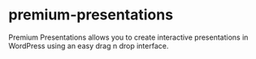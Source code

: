 # premium-presentations
Premium Presentations allows you to create interactive presentations in WordPress using an easy drag n drop interface.

